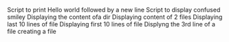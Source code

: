 Script to print Hello world followed by a new line
Script to display confused smiley
Displaying the content ofa dir
Displaying content of 2 files
Displaying last 10 lines of file
Displaying first 10 lines of file
Displyng the 3rd line of a file
creating a file
